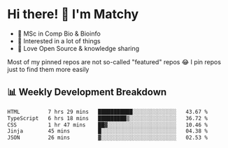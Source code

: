 # Hi there! 👋 I'm Matchy

- 🧬 MSc in Comp Bio & Bioinfo
- 🎈 Interested in a lot of things
- 💜 Love Open Source & knowledge sharing

Most of my pinned repos are not so-called "featured" repos 😂 I pin repos just to find them more easily

## 📊 Weekly Development Breakdown

<!--START_SECTION:waka-->

```txt
HTML         7 hrs 29 mins   ███████████░░░░░░░░░░░░░░   43.67 %
TypeScript   6 hrs 18 mins   █████████▒░░░░░░░░░░░░░░░   36.72 %
CSS          1 hr 47 mins    ██▓░░░░░░░░░░░░░░░░░░░░░░   10.46 %
Jinja        45 mins         █░░░░░░░░░░░░░░░░░░░░░░░░   04.38 %
JSON         26 mins         ▓░░░░░░░░░░░░░░░░░░░░░░░░   02.53 %
```

<!--END_SECTION:waka-->
